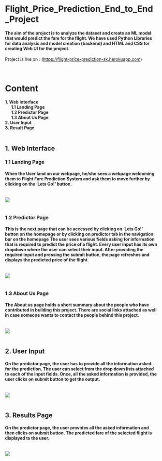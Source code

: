 # Flight_Price_Prediction_End_to_End_Project

<h4>The aim of the project is to analyze the dataset and create an ML model that would predict the fare for the flight. We have used Python Libraries for data analysis and model creation (backend) and HTML and CSS for creating Web UI for the project.</h4>

Project is live on : (https://flight-price-prediction-sk.herokuapp.com)

<br>

<h1>Content</h1>
<h4>
1. Web Interface<br>
&nbsp&nbsp&nbsp&nbsp&nbsp&nbsp1.1 Landing Page<br> 
&nbsp&nbsp&nbsp&nbsp&nbsp&nbsp1.2 Predictor Page<br> 
&nbsp&nbsp&nbsp&nbsp&nbsp&nbsp1.3 About Us Page<br> 
2. User Input<br>
3. Result Page<br><br>
</h4>

<h2>1. Web Interface</h2>
<h3>1.1 Landing Page</h3>
<h4>When the User land on our webpage, he/she sees a webpage welcoming them to Flight Fare Prediction System and ask them to move further by clicking on the ‘Lets Go!’ button.</h4>
<br>
<img src = "https://user-images.githubusercontent.com/97536688/181046089-2dbf3705-44ef-42e3-a204-6cec69a57f4b.png">
<br><br>

<h3>1.2 Predictor Page</h3>
<h4>This is the next page that can be accessed by clicking on ‘Lets Go!’ button on the homepage or by clicking on predictor tab in the navigation bar on the homepage
The user sees various fields asking for information that is required to predict the price of a flight. Every user input has its own dropdown where the user can select their input.
After providing the required input and pressing the submit button, the page refreshes and displays the predicted price of the flight.</h4>
<br>
<img src = "https://user-images.githubusercontent.com/97536688/181046157-b26016b8-0020-4bd4-8607-67fa47c3593b.png">
<br><br>

<h3>1.3 About Us Page</h3>
<h4>The About us page holds a short summary about the people who have contributed in building this project. There are social links attached as well in case someone wants to contact the people behind this project.</h4>
<br>
<img src = "https://user-images.githubusercontent.com/97536688/181047468-83985a1b-f3d5-4590-8dc5-43d7100d9747.png">
<br><br>
  
<h2>2. User Input</h2>
<h4>On the predictor page, the user has to provide all the information asked for the prediction. The user can select from the drop down lists attached to each of the input fields. Once, all the asked information is provided, the user clicks on submit button to get the output.</h4>
<br>
<img src = "https://user-images.githubusercontent.com/97536688/181046089-2dbf3705-44ef-42e3-a204-6cec69a57f4b.png">
<br><br>

<h2>3. Results Page</h2>
<h4>On the predictor page, the user provides all the asked information and then clicks on submit button. The predicted fare of the selected flight is displayed to the user.</h4>
<br>
<img src = "https://user-images.githubusercontent.com/97536688/181046157-b26016b8-0020-4bd4-8607-67fa47c3593b.png">
<br><br>
